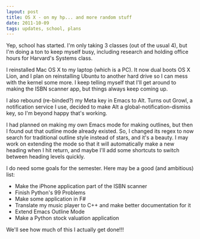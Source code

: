 ```yaml
---
layout: post
title: OS X - on my hp... and more random stuff
date: 2011-10-09
tags: updates, school, plans
---
```


Yep, school has started. I'm only taking 3 classes (out of the usual 4), but I'm doing a ton to keep myself busy, including research and holding office hours for Harvard's Systems class.

<!--more-->

I reinstalled Mac OS X to my laptop (which is a PC). It now dual boots OS X Lion, and I plan on reinstalling Ubuntu to another hard drive so I can mess with the kernel some more. I keep telling myself that I'll get around to making the ISBN scanner app, but things always keep coming up.

I also rebound (re-binded?) my Meta key in Emacs to Alt. Turns out Growl, a notification service I use, decided to make Alt a global-notification-dismiss key, so I'm beyond happy that's working.

I had planned on making my own Emacs mode for making outlines, but then I found out that outline mode already existed. So, I changed its regex to now search for traditional outline style instead of stars, and it's a beauty. I may work on extending the mode so that it will automatically make a new heading when I hit return, and maybe I'll add some shortcuts to switch between heading levels quickly.

I do need some goals for the semester. Here may be a good (and ambitious) list:
 - Make the iPhone application part of the ISBN scanner
 - Finish Python's 99 Problems
 - Make some application in F#
 - Translate my music player to C++ and make better documentation for it
 - Extend Emacs Outline Mode
 - Make a Python stock valuation application
 
We'll see how much of this I actually get done!!!